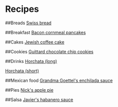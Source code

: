 Recipes
=======

##Breads
[Swiss bread](bread/swiss-bread.md)

##Breakfast
[Bacon cornmeal pancakes](breakfast/bacon-cornmeal-pancakes.md)

##Cakes
[Jewish coffee cake](cake/jewish-coffee-cake.md)

##Cookies
[Guittard chocolate chip cookies](cookies/guittard-chocolate-chip-cookies.md)
<!-- Add this: http://www.ou.org/life/food/recipes/guide-delicious-hamantaschen-norene-gilletz/#.USzV9TWx0Wk -->

##Drinks
[Horchata (long)](drinks/horchata-involved.md)

[Horchata (short)](drinks/horchata-simple.md)

##Mexican food
[Grandma Goettel's enchilada sauce](mexican/grandma-goettels-enchilada-sauce.md)

##Pies
[Nick's apple pie](pie/nick-apple-pie.md)

##Salsa
[Javier's habanero sauce](salsa/javiers-habanero-sauce.md)
